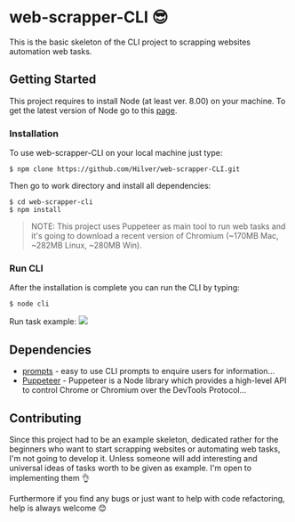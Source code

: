 # web-scrapper-CLI :sunglasses:
This is the basic skeleton of the CLI project to scrapping websites automation web tasks.
## Getting Started
This project requires to install Node (at least ver. 8.00) on your machine. To get the latest version of Node go to this [page](https://nodejs.org/en/).
### Installation
To use web-scrapper-CLI on your local machine just type:
```
$ npm clone https://github.com/Hilver/web-scrapper-CLI.git
```
Then go to work directory and install all dependencies:
```
$ cd web-scrapper-cli
$ npm install
```
> NOTE: This project uses Puppeteer as main tool to run web tasks and it's going to download a recent version of Chromium (~170MB Mac, ~282MB Linux, ~280MB Win).

### Run CLI
After the installation is complete you can run the CLI by typing:
```
$ node cli
```
Run task example:
![](https://github.com/Hilver/web-scrapper-CLI/media/run-task-example.gif)
## Dependencies
+ [prompts](https://www.npmjs.com/package/prompts) - easy to use CLI prompts to enquire users for information...
+ [Puppeteer](https://github.com/GoogleChrome/puppeteer) - Puppeteer is a Node library which provides a high-level API to control Chrome or Chromium over the DevTools Protocol...
## Contributing
Since this project had to be an example skeleton, dedicated rather for the beginners who want to start scrapping websites or automating web tasks, I'm not going to develop it.
Unless someone will add interesting and universal ideas of tasks worth to be given as example. I'm open to implementing them :ok_hand:

Furthermore if you find any bugs or just want to help with code refactoring, help is always welcome :blush: